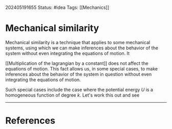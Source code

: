 202405191655
Status: #idea
Tags: [[Mechanics]]

# Mechanical similarity

Mechanical similarity is a technique that applies to some mechanical systems, using which we can make inferences about the behavior of the system without even integrating the equations of motion. It 

[[Multiplication of the lagrangian by a constant]] does not affect the equations of motion. This fact allows us, in some special cases, to make inferences about the behavior of the system in question without even integrating the equations of motion.

Such special cases include the case where the potential energy $U$ is a homogeneous function of degree $k$. Let's work this out and see 


___
# References
